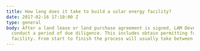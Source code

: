 ```yaml
---
title: How long does it take to build a solar energy facility?
date: 2017-02-16 17:10:00 Z
type: general
body: After a land lease or land purchase agreement is signed, LAM Development must
  conduct a period of due diligence. This includes obtain permitting for the solar
  facility. From start to finish the process will usually take between 12 and 16 months.
---
```


